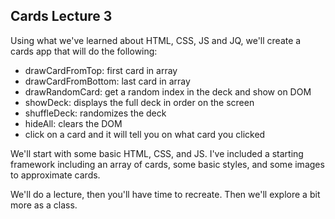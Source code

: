 Cards Lecture 3
---------------

Using what we've learned about HTML, CSS, JS and JQ, we'll create a cards app that will do the following:

- drawCardFromTop: first card in array
- drawCardFromBottom: last card in array
- drawRandomCard: get a random index in the deck and show on DOM
- showDeck: displays the full deck in order on the screen
- shuffleDeck: randomizes the deck
- hideAll: clears the DOM
- click on a card and it will tell you on what card you clicked

We'll start with some basic HTML, CSS, and JS. I've included a starting framework including an array of cards, some basic styles, and some images to approximate cards.

We'll do a lecture, then you'll have time to recreate. Then we'll explore a bit more as a class.

